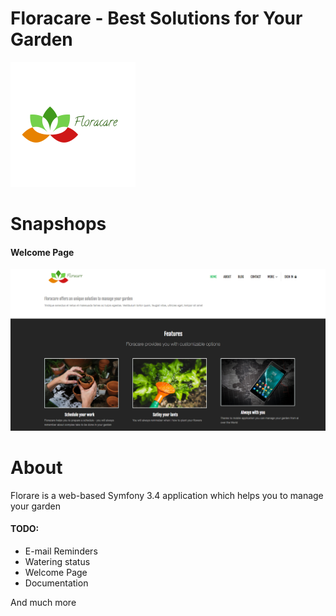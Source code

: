 Floracare - Best Solutions for Your Garden
=========

![alt text](https://raw.githubusercontent.com/pskowronek90/garden/bootstrap/web/css/images/logo.png)

Snapshops
=========

<h4>Welcome Page</h4>

![alt_text](https://raw.githubusercontent.com/pskowronek90/garden/bootstrap/web/css/images/snapshot.png)

About
=========

<p>Florare is a web-based Symfony 3.4 application which helps you to manage your garden</p>

<h4>TODO:</h4>
<ul>
<li>E-mail Reminders</li>
<li>Watering status</li>
<li>Welcome Page</li>
<li>Documentation</li>
</ul>
And much more







